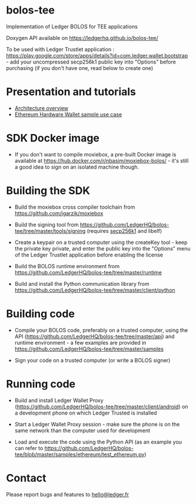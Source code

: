 # bolos-tee
Implementation of Ledger BOLOS for TEE applications

Doxygen API available on https://ledgerhq.github.io/bolos-tee/

To be used with Ledger Trustlet application : https://play.google.com/store/apps/details?id=com.ledger.wallet.bootstrap - add your uncompressed secp256k1 public key into "Options" before purchasing (if you don't have one, read below to create one)

Presentation and tutorials
==========================

  * [Architecture overview](https://medium.com/@Ledger/introducing-bolos-blockchain-open-ledger-operating-system-b9893d09f333)
  * [Ethereum Hardware Wallet sample use case](https://medium.com/@Ledger/innovating-with-bolos-building-an-ethereum-hardware-wallet-216cf5e248a1)


SDK Docker image
================

  * If you don't want to compile moxiebox, a pre-built Docker image is available at https://hub.docker.com/r/nbasim/moxiebox-bolos/ - it's still a good idea to sign on an isolated machine though.

Building the SDK
=================

  * Build the moxiebox cross compiler toolchain from https://github.com/jgarzik/moxiebox

  * Build the signing tool from https://github.com/LedgerHQ/bolos-tee/tree/master/tools/signing (requires [secp256k1](https://github.com/bitcoin/secp256k1) and libelf)

  * Create a keypair on a trusted computer using the createKey tool - keep the private key private, and enter the public key into the "Options" menu of the Ledger Trustlet application before enabling the license

  * Build the BOLOS runtime environment from https://github.com/LedgerHQ/bolos-tee/tree/master/runtime

  * Build and install the Python communication library from https://github.com/LedgerHQ/bolos-tee/tree/master/client/python

Building code
==============

  * Compile your BOLOS code, preferably on a trusted computer, using the API (https://github.com/LedgerHQ/bolos-tee/tree/master/api) and runtime environment - a few examples are provided in https://github.com/LedgerHQ/bolos-tee/tree/master/samples

  * Sign your code on a trusted computer (or write a BOLOS signer)

Running code
=============

  * Build and install Ledger Wallet Proxy (https://github.com/LedgerHQ/bolos-tee/tree/master/client/android) on a development phone on which Ledger Trusted is installed

  * Start a Ledger Wallet Proxy session - make sure the phone is on the same network than the computer used for development

  * Load and execute the code using the Python API (as an example you can refer to https://github.com/LedgerHQ/bolos-tee/blob/master/samples/ethereum/test_ethereum.py)

Contact
=======

Please report bugs and features to hello@ledger.fr



